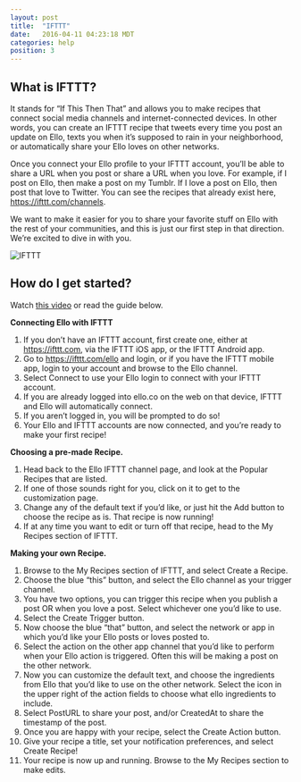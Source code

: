 ```yaml
---
layout: post
title:  "IFTTT"
date:   2016-04-11 04:23:18 MDT
categories: help
position: 3
---
```

## What is IFTTT? 

It stands for “If This Then That” and allows you to make recipes that connect social media channels and internet-connected devices. In other words, you can create an IFTTT recipe that tweets every time you post an update on Ello, texts you when it’s supposed to rain in your neighborhood, or automatically share your Ello loves on other networks.

Once you connect your Ello profile to your IFTTT account, you’ll be able to share a URL when you post or share a URL when you love. For example, if I post on Ello, then make a post on my Tumblr. If I love a post on Ello, then post that love to Twitter. You can see the recipes that already exist here, https://ifttt.com/channels.

We want to make it easier for you to share your favorite stuff on Ello with the rest of your communities, and this is just our first step in that direction. We’re excited to dive in with you.

![IFTTT](file:///Users/Chelsea/Downloads/ifttt.webp)

## How do I get started?

Watch [this video](https://vimeo.com/162590641) or read the guide below. 

**Connecting Ello with IFTTT**
1. If you don’t have an IFTTT account, first create one, either at https://ifttt.com, via the IFTTT iOS app, or the IFTTT Android app.
2. Go to https://ifttt.com/ello and login, or if you have the IFTTT mobile app, login to your account and browse to the Ello channel.
3. Select Connect to use your Ello login to connect with your IFTTT account.
4. If you are already logged into ello.co on the web on that device, IFTTT and Ello will automatically connect.
5. If you aren’t logged in, you will be prompted to do so!
6. Your Ello and IFTTT accounts are now connected, and you’re ready to make your first recipe!

**Choosing a pre-made Recipe.**
1. Head back to the Ello IFTTT channel page, and look at the Popular Recipes that are listed.
2. If one of those sounds right for you, click on it to get to the customization page.
3. Change any of the default text if you’d like, or just hit the Add button to choose the recipe as is. That recipe is now running!
4. If at any time you want to edit or turn off that recipe, head to the My Recipes section of IFTTT.

**Making your own Recipe.**
1. Browse to the My Recipes section of IFTTT, and select Create a Recipe.
2. Choose the blue “this” button, and select the Ello channel as your trigger channel.
3. You have two options, you can trigger this recipe when you publish a post OR when you love a post. Select whichever one you’d like to use.
4. Select the Create Trigger button.
5. Now choose the blue “that” button, and select the network or app in which you’d like your Ello posts or loves posted to.
6. Select the action on the other app channel that you’d like to perform when your Ello action is triggered. Often this will be making a post on the other network.
7. Now you can customize the default text, and choose the ingredients from Ello that you’d like to use on the other network. Select the icon in the upper right of the action fields to choose what ello ingredients to include.
8. Select PostURL to share your post, and/or CreatedAt to share the timestamp of the post.
9. Once you are happy with your recipe, select the Create Action button.
10. Give your recipe a title, set your notification preferences, and select Create Recipe!
11. Your recipe is now up and running. Browse to the My Recipes section to make edits.
